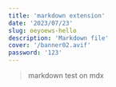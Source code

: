 ```yaml
---
title: 'markdown extension'
date: '2023/07/23'
slug: oeyoews-hello
description: 'Markdown file'
cover: '/banner02.avif'
password: '123'
---
```


> markdown test on mdx
